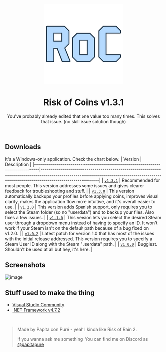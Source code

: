 <div align="center"><img src="https://github.com/PapitaConPure/risk-of-coins/blob/master/app.png" width="256px"></div>
<h1 align="center">Risk of Coins v1.3.1</h1>
<p align="center">You've probably already edited that one value too many times. This solves that issue. (no skill issue solution though)</p>

<br>

## Downloads
It's a Windows-only application. Check the chart below.
| Version                                                                        | Description                                                                                                                                                                             |
|--------------------------------------------------------------------------------|-----------------------------------------------------------------------------------------------------------------------------------------------------------------------------------------|
| [`v1.3.1`](https://github.com/PapitaConPure/risk-of-coins/releases/download/v1.3.1/RiskOfCoins.zip) | Recommended for most people. This version addresses some issues and gives clearer feedback for troubleshooting and stuff. |
| [`v1.3.0`](https://github.com/PapitaConPure/risk-of-coins/releases/download/v1.3.0/RiskOfCoins.zip) | This version automatically backups your profiles before applying coins, improves visual clarity, makes the application flow more intuitive, and it's overall easier to use. |
| [`v1.2.0`](https://github.com/PapitaConPure/risk-of-coins/releases/download/v1.2.0/RiskOfOptions.zip) | This version adds Spanish support, only requires you to select the Steam folder (so no "userdata") and to backup your files. Also fixes a few issues. |
| [`v1.1.0`](https://github.com/PapitaConPure/risk-of-coins/releases/download/v1.1.0/RiskOfOptions.zip) | This version lets you select the desired Steam user through a dropdown menu instead of having to specify an ID. It won't work if your Steam isn't on the default path because of a bug fixed on v1.2.0. |
| [`v1.0.2`](https://github.com/PapitaConPure/risk-of-coins/releases/download/v1.0.2/RiskOfOptions.zip) | Latest patch for version 1.0 that has most of the issues with the initial release addressed. This version requires you to specify a Steam User ID along with the Steam "userdata" path. |
| [`v1.0.0`](https://github.com/PapitaConPure/risk-of-coins/releases/download/v1.0.0/RiskOfCoins_1_0_0.zip) | Buggiest. Shouldn't be used at all but hey, it's here.                                                                                                       |

## Screenshots
![image](https://github.com/user-attachments/assets/4151de3e-f206-437b-ad85-a9d1932188d1)

## Stuff used to make the thing
* [Visual Studio Community](https://visualstudio.microsoft.com/vs/community/)
* [.NET Framework v4.7.2](https://dotnet.microsoft.com/download/dotnet-framework/net472)

<br>

> Made by Papita con Puré - yeah I kinda like Risk of Rain 2.
> 
> If you wanna ask me something, You can find me on Discord as [@papitapure](https://discord.com/users/696938738986647572)
